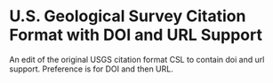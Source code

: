 # U.S. Geological Survey Citation Format with DOI and URL Support

An edit of the original USGS citation format CSL to contain doi and url support. Preference is for DOI and then URL.
